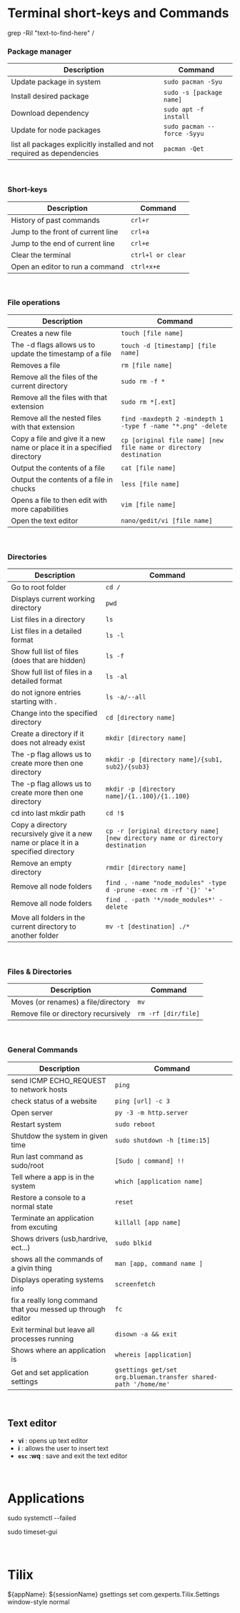 # Terminal short-keys and Commands
grep -Ril "text-to-find-here" /
&nbsp;

### Package manager

| Description                                                             | Command                     |
| ----------------------------------------------------------------------- | --------------------------- |
| Update package in system                                                | `sudo pacman -Syu`          |
| Install desired package                                                 | `sudo -s [package name]`    |
| Download dependency                                                     | `sudo apt -f install`       |
| Update for node packages                                                | `sudo pacman --force -Syyu` |
| list all packages explicitly installed and not required as dependencies | `pacman -Qet`               |


&nbsp;

### Short-keys

| Description                       | Command           |
| --------------------------------- | ----------------- |
| History of past commands          | `crl+r`           |
| Jump to the front of current line | `crl+a`           |
| Jump to the end of current line   | `crl+e`           |
| Clear the terminal                | `ctrl+l or clear` |
| Open an editor to run a command   | `ctrl+x+e`        |

&nbsp;

### File operations

| Description                                                             | Command                                                           |
| ----------------------------------------------------------------------- | ----------------------------------------------------------------- |
| Creates a new file                                                      | `touch [file name]`                                               |
| The -d flags allows us to update the timestamp of a file                | `touch -d [timestamp] [file name]`                                |
| Removes a file                                                          | `rm [file name]`                                                  |
| Remove all the files of the current directory                           | `sudo rm -f *`                                                    |
| Remove all the files with that extension                                | `sudo rm *[.ext]`                                                 |
| Remove all the nested files with that extension                         | `find -maxdepth 2 -mindepth 1 -type f -name "*.png" -delete`      |
| Copy a file and give it a new name or place it in a specified directory | `cp [original file name] [new file name or directory destination` |
| Output the contents of a file                                           | `cat [file name]`                                                 |
| Output the contents of a file in chucks                                 | `less [file name]`                                                |
| Opens a file to then edit with more capabilities                        | `vim [file name]`                                                 |
| Open the text editor                                                    | `nano/gedit/vi [file name]`                                       |

&nbsp;

### Directories

| Description                                                                          | Command                                                                        |
| ------------------------------------------------------------------------------------ | ------------------------------------------------------------------------------ |
| Go to root folder                                                                    | `cd /`                                                                         |
| Displays current working directory                                                   | `pwd`                                                                          |
| List files in a directory                                                            | `ls`                                                                           |
| List files in a detailed format                                                      | `ls -l`                                                                        |
| Show full list of files (does that are hidden)                                       | `ls -f`                                                                        |
| Show full list of files in a detailed format                                         | `ls -al`                                                                       |
| do not ignore entries starting with .                                                | `ls -a/--all`                                                                  |
| Change into the specified directory                                                  | `cd [directory name]`                                                          |
| Create a directory if it does not already exist                                      | `mkdir [directory name]`                                                       |
| The -p flag allows us to create more then one directory                              | `mkdir -p [directory name]/{sub1, sub2}/{sub3}`                                |
| The -p flag allows us to create more then one directory                              | `mkdir -p [directory name]/{1..100}/{1..100}`                                  |
| cd into last mkdir path                                                              | `cd !$`                                                                        |
| Copy a directory recursively give it a new name or place it in a specified directory | `cp -r [original directory name] [new directory name or directory destination` |
| Remove an empty directory                                                            | `rmdir [directory name]`                                                       |
| Remove all node folders                                                              | `find . -name "node_modules" -type d -prune -exec rm -rf '{}' '+'`             |
| Remove all node folders                                                              | `find . -path '*/node_modules*' -delete`                                       |
| Move all folders in the current directory to another folder                          | `mv -t [destination] ./*`                                                      |

&nbsp;

### Files & Directories

| Description                          | Command             |
| ------------------------------------ | ------------------- |
| Moves (or renames) a file/directory  | `mv`                |
| Remove file or directory recursively | `rm -rf [dir/file]` |

&nbsp;

### General Commands

| Description                                                 | Command                                                         |
| ----------------------------------------------------------- | --------------------------------------------------------------- |
| send ICMP ECHO_REQUEST to network hosts                     | `ping`                                                          |
| check status of a website                                   | `ping [url] -c 3`                                               |
| Open server                                                 | `py -3 -m http.server`                                          |
| Restart system                                              | `sudo reboot`                                                   |
| Shutdow the system in given time                            | `sudo shutdown -h [time:15]`                                    |
| Run last command as sudo/root                               | `[Sudo \| command] !!`                                          |
| Tell where a app is in the system                           | `which [application name]`                                      |
| Restore a console to a normal state                         | `reset`                                                         |
| Terminate an application from excuting                      | `killall [app name]`                                            |
| Shows drivers (usb,hardrive, ect...)                        | `sudo blkid`                                                    |
| shows all the commands of a givin thing                     | `man [app, command name ]`                                      |
| Displays operating systems info                             | `screenfetch`                                                   |
| fix a really long command that you messed up through editor | `fc`                                                            |
| Exit terminal but leave all processes running               | `disown -a && exit`                                             |
| Shows where an application is                               | `whereis [application]`                                         |
| Get and set  application settings                           | `gsettings get/set org.blueman.transfer shared-path '/home/me'` |
&nbsp;

## Text editor

- **vi** : opens up text editor
- **i** : allows the user to insert text
- **`esc` :wq** : save and exit the text editor

&nbsp;

# Applications

sudo systemctl --failed

sudo timeset-gui

&nbsp;

# Tilix

${appName}: ${sessionName}
gsettings set com.gexperts.Tilix.Settings window-style normal
